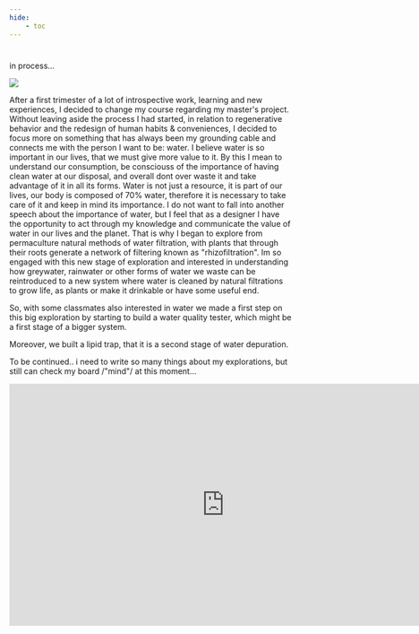 ```yaml
---
hide:
    - toc
---
```


# 
in process...

![](../images/8928c2d3-a766-baa9-532d-fd6f2fcc978c.gif)

After a first trimester of a lot of introspective work, learning and new experiences, I decided to change my course regarding my master's project. Without leaving aside the process I had started, in relation to regenerative behavior and the redesign of human habits & conveniences, I decided to focus more on something that has always been my grounding cable and connects me with the person I want to be: water. I believe water is so important in our lives, that we must give more value to it. By this I mean to understand our consumption, be consciouss of the importance of having clean water at our disposal, and overall dont over waste it and take advantage of it in all its forms. 
Water is not just a resource, it is part of our lives, our body is composed of 70% water, therefore it is necessary to take care of it and keep in mind its importance. I do not want to fall into another speech about the importance of water, but I feel that as a designer I have the opportunity to act through my knowledge and communicate the value of water in our lives and the planet. That is why I began to explore from permaculture natural methods of water filtration, with plants that through their roots generate a network of filtering known as "rhizofiltration". Im so engaged with this new stage of exploration and interested in understanding how greywater, rainwater or other forms of water we waste can be reintroduced to a new system where water is cleaned by natural filtrations to grow life, as plants or make it drinkable or have some useful end. 

So, with some classmates also interested in water we made a first step on this big exploration by starting to build a water quality tester, which might be a first stage of a bigger system. 

Moreover, we built a lipid trap, that it is a second stage of water depuration.

To be continued.. i need to write so many things about my explorations, but still can check my board /"mind"/ at this moment...

<iframe width="768" height="432" src="https://miro.com/app/live-embed/uXjVPOijHeE=/?moveToViewport=-789,505,20408,10018&embedId=268344554546" frameborder="0" scrolling="no" allow="fullscreen; clipboard-read; clipboard-write" allowfullscreen></iframe>